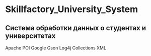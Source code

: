 # Skillfactory_University_System
Система обработки данных о студентах и университетах
----------------------------------------------------
Apache POI 
Google Gson
Log4j
Collections
XML
